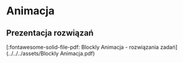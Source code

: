 # Animacja

## Prezentacja rozwiązań

[:fontawesome-solid-file-pdf: Blockly Animacja - rozwiązania zadań](../../../assets/Blockly Animacja.pdf)
